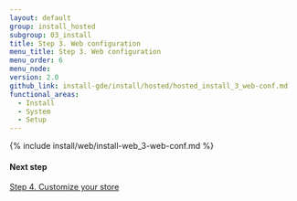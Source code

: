 ```yaml
---
layout: default
group: install_hosted
subgroup: 03_install
title: Step 3. Web configuration
menu_title: Step 3. Web configuration
menu_order: 6
menu_node:
version: 2.0
github_link: install-gde/install/hosted/hosted_install_3_web-conf.md
functional_areas:
  - Install
  - System
  - Setup
---
```


{% include install/web/install-web_3-web-conf.md %}

#### Next step
<a href="{{ page.baseurl }}install-gde/install/hosted/hosted_install_4_customize-store.html">Step 4. Customize your store</a>
